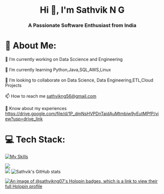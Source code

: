 <h1 align="center">Hi 👋, I'm Sathvik N G</h1>
<h3 align="center">A Passionate Software Enthusiast from India</h3>



# 💫 About Me:
🔭 I’m currently working on Data Sccience and Engineering<br><br>🌱 I’m currently learning Python,Java,SQL,AWS,Linux<br><br>👯 I’m looking to collaborate on Data Science, Data Engineering,ETL,Cloud Projects<br><br>📫 How to reach me sathvikng56@gmail.com<br><br>📄 Know about my experiences https://drive.google.com/file/d/1P_dmNsHVPDnTaidAuMtmbiw9yEutMPfP/view?usp=drive_link



# 💻 Tech Stack:
[![My Skills](https://skillicons.dev/icons?i=java,python,mysql,git,linux,kafka,postgresql,docker,ubuntu,opencv)](https://skillicons.dev)

![](https://github-readme-streak-stats.herokuapp.com/?user=sathvik-ng-07&theme=dark&hide_border=false)<br/>
![](github-readme-stats-three-phi-16.vercel.app/api/top-langs/?username=sathvik-ng-07&theme=dark&hide_border=false&include_all_commits=true&count_private=false&layout=compact)
![Sathvik's GitHub stats](https://github-readme-stats.vercel.app/api?username=sathvik-ng-07&show_icons=true&theme=dark&count_private=true&border_radius=50)<br/> 


<!-- Proudly created with GPRM ( https://gprm.itsvg.in ) -->
[![An image of @sathvikng07's Holopin badges, which is a link to view their full Holopin profile](https://holopin.me/sathvikng07)](https://holopin.io/@sathvikng07)




